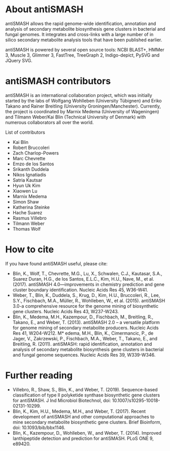 # About antiSMASH

antiSMASH allows the rapid genome-wide identification, annotation and analysis
of secondary metabolite biosynthesis gene clusters in bacterial and fungal
genomes. It integrates and cross-links with a large number of in silico
secondary metabolite analysis tools that have been published earlier.

antiSMASH is powered by several open source tools: NCBI BLAST+, HMMer 3, Muscle
3, Glimmer 3, FastTree, TreeGraph 2, Indigo-depict, PySVG and JQuery SVG.

# antiSMASH contributors
antiSMASH is an international collaboration project, which was initially started by the labs of Wolfgang Wohlleben (University Tübignen) and Eriko Takano and Rainer Breitling (University Groningen/Manchester). Currently, the project is coordinated by Marnix Medema (University of Wageningen) and Tilmann Weber/Kai Blin (Technical University of Denmark) with numerous collaborators all over the world. 

List of contributors

* Kai Blin
* Robert Bruccoleri
* Zach Charlop-Powers
* Marc Chevrette
* Emzo de los Santos
* Srikanth Duddela
* Nikos Ignatiadis
* Satria Kautsar
* Hyun Uk Kim
* Xiaowen Lu
* Marnix Medema
* Simon Shaw
* Katherina Steinke
* Hache Suarez
* Rasmus Villebro
* Tilmann Weber
* Thomas Wolf

# How to cite

If you have found antiSMASH useful, please cite:

* Blin, K., Wolf, T., Chevrette, M.G., Lu, X., Schwalen, C.J., Kautasar, S.A., Suarez Duran, H.G., de los Santos, E.L.C., Kim, H.U., Nave, M., et al. (2017). antiSMASH 4.0—improvements in chemistry prediction and gene cluster boundary identification. Nucleic Acids Res 45, W36-W41.
* Weber, T., Blin, K., Duddela, S., Krug, D., Kim, H.U., Bruccoleri, R., Lee, S.Y., Fischbach, M.A., Müller, R., Wohlleben, W., et al. (2015). antiSMASH 3.0-a comprehensive resource for the genome mining of biosynthetic gene clusters. Nucleic Acids Res 43, W237-W243.
* Blin, K., Medema, M.H., Kazempour, D., Fischbach, M., Breitling, R., Takano, E., and Weber, T. (2013). antiSMASH 2.0 – a versatile platform for genome mining of secondary metabolite producers. Nucleic Acids Res 41, W204-W212.
M* edema, M.H., Blin, K., Cimermancic, P., de Jager, V., Zakrzewski, P., Fischbach, M.A., Weber, T., Takano, E., and Breitling, R. (2011). antiSMASH: rapid identification, annotation and analysis of secondary metabolite biosynthesis gene clusters in bacterial and fungal genome sequences. Nucleic Acids Res 39, W339-W346.

# Further reading
* Villebro, R., Shaw, S., Blin, K., and Weber, T. (2019). Sequence-based classification of type II polyketide synthase biosynthetic gene clusters for antiSMASH. J Ind Microbiol Biotechnol, doi: 10.1007/s10295-10018-02131-10299.
* Blin, K., Kim, H.U., Medema, M.H., and Weber, T. (2017). Recent development of antiSMASH and other computational approaches to mine secondary metabolite biosynthetic gene clusters. Brief Bioinform, doi: 10.1093/bib/bbx1146.
* Blin, K., Kazempour, D., Wohlleben, W., and Weber, T. (2014). Improved lanthipeptide detection and prediction for antiSMASH. PLoS ONE 9, e89420.
